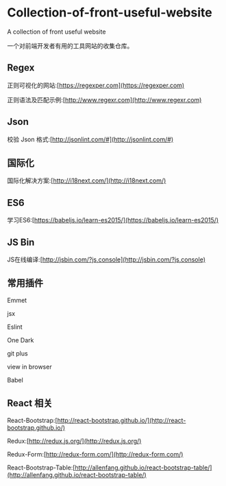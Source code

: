 # Collection-of-front-useful-website
A collection of front useful website

一个对前端开发者有用的工具网站的收集仓库。

## Regex 
正则可视化的网站:[https://regexper.com](https://regexper.com)

正则语法及匹配示例:[http://www.regexr.com](http://www.regexr.com)

## Json
校验 Json 格式:[http://jsonlint.com/#](http://jsonlint.com/#)

## 国际化
国际化解决方案:[http://i18next.com/](http://i18next.com/)

## ES6 
学习ES6:[https://babeljs.io/learn-es2015/](https://babeljs.io/learn-es2015/) 

## JS Bin 
JS在线编译:[http://jsbin.com/?js,console](http://jsbin.com/?js,console) 

## 常用插件 
Emmet

jsx

Eslint 

One Dark 

git plus 

view in browser 

Babel

## React 相关 
React-Bootstrap:[http://react-bootstrap.github.io/](http://react-bootstrap.github.io/)  

Redux:[http://redux.js.org/](http://redux.js.org/)

Redux-Form:[http://redux-form.com/](http://redux-form.com/)

React-Bootstrap-Table:[http://allenfang.github.io/react-bootstrap-table/](http://allenfang.github.io/react-bootstrap-table/)
